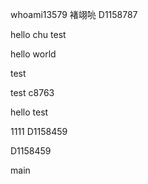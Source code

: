 whoami13579 褚翊喨 D1158787


hello chu
test

hello world

test

test
c8763

hello
test

1111
D1158459

D1158459

 main
